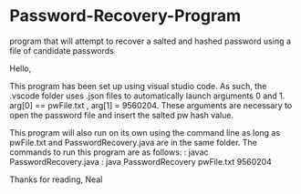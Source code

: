 # Password-Recovery-Program
program that will attempt to recover a salted and hashed password using a file of candidate passwords

Hello,


This program has been set up using visual studio code. 
As such, the .vscode folder uses .json files to automatically launch arguments 0 and 1. arg[0] == pwFile.txt , arg[1] = 9560204. 
These arguments are necessary to open the password file and insert the salted pw hash value.

This program will also run on its own using the command line as long as pwFile.txt and PasswordRecovery.java are in the same folder. The commands to run this program are as follows:
: javac PasswordRecovery.java
: java PasswordRecovery pwFile.txt 9560204

Thanks for reading,
Neal 
